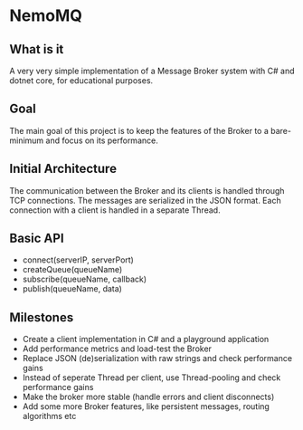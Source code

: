 # NemoMQ

## What is it
A very very simple implementation of a Message Broker system with C# and dotnet core, for educational purposes. 

## Goal
The main goal of this project is to keep the features of the Broker to a bare-minimum and focus on its performance.

## Initial Architecture
The communication between the Broker and its clients is handled through TCP connections. The messages are serialized in the JSON format. Each connection with a client is handled in a separate Thread.

## Basic API
* connect(serverIP, serverPort)
* createQueue(queueName)
* subscribe(queueName, callback)
* publish(queueName, data)

## Milestones
* Create a client implementation in C# and a playground application
* Add performance metrics and load-test the Broker
* Replace JSON (de)serialization with raw strings and check performance gains
* Instead of seperate Thread per client, use Thread-pooling and check performance gains
* Make the broker more stable (handle errors and client disconnects)
* Add some more Broker features, like persistent messages, routing algorithms etc